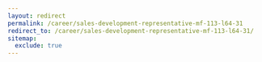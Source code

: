 ```yaml
---
layout: redirect
permalink: /career/sales-development-representative-mf-113-l64-31
redirect_to: /career/sales-development-representative-mf-113-l64-31/
sitemap:
  exclude: true
---
```

